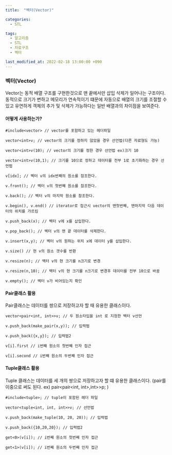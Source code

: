 ```yaml
---
title:  "벡터(Vector)"

categories:
  - STL

tags:
  - 알고리즘
  - STL
  - 자료구조
  - 벡터

last_modified_at: 2022-02-18 13:00:00 +090
---
```


### 벡터(Vector)

Vector는 동적 배열 구조를 구현한것으로 맨 끝에서만 삽입 삭제가 일어나는 구조이다.
동적으로 크기가 변하고 메모리가 연속적이기 떄문에 자동으로 배열의 크기를 조절할 수 있고 유연하게 객체의 추가 및 삭제가 가능하다는 일반 배열과의 차이점을 보여준다.

#### 어떻게 사용하는가?

```
#include<vector> // vector를 포함하고 있는 헤더파일

vector<int>v; // vector의 크기를 정하지 않았을 경우 선언법(다른 자료형도 가능)

vector<int>v(10); // vector의 크기를 정한 경우 선언법 ex)크기 10

vector<int>v(10,1); // 크기를 10으로 정하고 데이터를 전부 1로 초기화하는 경우 선언법

v[idx]; // 벡터 v의 idx번째의 원소를 참조한다.

v.front(); // 벡터 v의 첫번째 원소를 참조한다.

v.back(); // 벡터 v의 마지막 원소를 참조한다.

v.begin(), v.end() // iterator로 접근시 vector의 맨첫번째, 맨마지막 다음 데이터의 위치를 가르킴

v.push_back(x); // 벡터 v에 x를 삽입한다.

v.pop_back(); // 벡터 v의 맨 끝 데이터를 삭제한다.

v.insert(x,y); // 벡터 v의 원하는 위치 x에 데이터 y를 삽입한다.

v.size() // 현 v의 원소 갯수를 반환

v.resize(n); // 백터 v의 현 크기를 n크기로 변경

v.resize(n,10); // 백터 v의 현 크기를 n크기로 변경후 데이터를 전부 10으로 바꿈

v.empty(); // 벡터 v가 비어있는지 확인
```

#### Pair클래스 활용

Pair클래스는 데이터를 쌍으로 저장하고자 할 때 유용한 클래스이다.

```
vector<pair<int, int>>v; // 두 원소타입을 int 로 지정한 벡터 v선언

v.push_back(make_pair(x,y)); // 입력법

v.push_back({x,y}); // 입력법2

v[i].first // i번째 원소의 첫번째 인자 접근

v[i].second // i번째 원소의 두번째 인자 접근
```

#### Tuple클래스 활용

Tuple 클래스는 데이터를 세 개의 쌍으로 저장하고자 할 떄 유용한 클래스이다.
(pair를 이중으로 써도 된다. ex) pair<pair<int, int>,int>>p; )

```
#include<tuple>; // tuple이 포함된 헤더 파일

vector<tuple<int, int, int>>v; // 선언법

v.push_back(make_tuple(10, 20, 20)); // 입력법

v.push_back({10,20,20}); // 입력법2

get<0>(v[i]); // i번째 원소의 첫번째 인자 접근

get<1>(v[i]); // i번째 원소의 두번째 인자 접근
```

